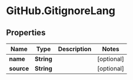 # GitHub.GitignoreLang

## Properties

Name | Type | Description | Notes
------------ | ------------- | ------------- | -------------
**name** | **String** |  | [optional] 
**source** | **String** |  | [optional] 


